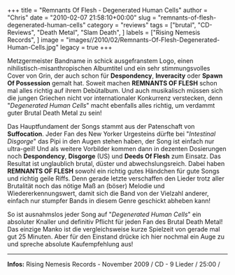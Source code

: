 +++
title = "Remnants Of Flesh - Degenerated Human Cells"
author = "Chris"
date = "2010-02-07 21:58:10+00:00"
slug = "remnants-of-flesh-degenerated-human-cells"
category = "reviews"
tags = ["brutal", "CD-Reviews", "Death Metal", "Slam Death", ]
labels = ["Rising Nemesis Records", ]
image = "images//2010/02/Remnants-Of-Flesh-Degenerated-Human-Cells.jpg"
legacy = true
+++

Metzgermeister Bandname in schick ausgefranstem Logo, einen nihilistisch-misanthropischen Albumtitel und ein sehr stimmungsvolles Cover von Grin, der auch schon für **Despondency**, **Inveracity** oder **Spawn Of Possession** gemalt hat. Soweit machen **REMNANTS OF FLESH** schon mal alles richtig auf ihrem Debütalbum. Und auch musikalisch müssen sich die jungen Griechen nicht vor internationaler Konkurrenz verstecken, denn "_Degenerated Human Cells_" macht ebenfalls alles richtig, um verdammt guter Brutal Death Metal zu sein!

Das Hauptfundament der Songs stammt aus der Patenschaft von **Suffocation**. Jeder Fan des New Yorker Urgesteins dürfte bei "_Intestinal Disgorge_" das Pipi in den Augen stehen haben, der Song ist einfach nur ultra-geil! Und als weitere Vorbilder kommen dann in dezenten Dosierungen noch **Despondency**, **Disgorge** (US) und **Deeds Of Flesh** zum Einsatz. Das Resultat ist unglaublich brutal, düster und abwechslungsreich. Dabei haben **REMNANTS OF FLESH** sowohl ein richtig gutes Händchen für gute Songs und richtig geile Riffs. Denn gerade letzte verschaffen den Lieder trotz aller Brutalität noch das nötige Maß an (böser) Melodie und Wiedererkennungswert, damit sich die Band von der Vielzahl anderer, einfach nur stumpfer Bands in diesem Genre geschickt abheben kann!

So ist ausnahmslos jeder Song auf "_Degenerated Human Cells_" ein absoluter Knaller und definitiv Pflicht für jeden Fan des Brutal Death Metal! Das einzige Manko ist die vergleichsweise kurze Spielzeit von gerade mal gut 25 Minuten. Aber für den Einstand drücke ich hier nochmal ein Auge zu und spreche absolute Kaufempfehlung aus!





---
**Infos:**
Rising Nemesis Records - November 2009 / 
CD - 9 Lieder / 25:00 / 
